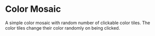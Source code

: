 # Color Mosaic

A simple color mosaic with random number of clickable color tiles. The color tiles change their color randomly on being clicked.
